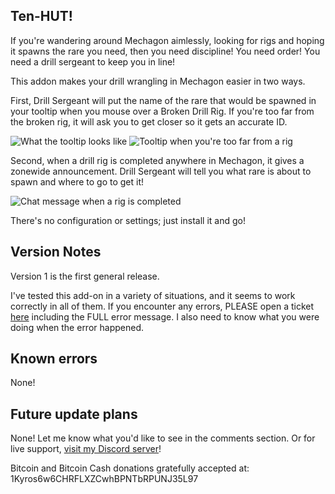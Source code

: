 ## Ten-HUT!

If you're wandering around Mechagon aimlessly, looking for rigs and hoping it spawns the rare you need, then you need discipline! You need order! You need a drill sergeant to keep you in line!

This addon makes your drill wrangling in Mechagon easier in two ways.

First, Drill Sergeant will put the name of the rare that would be spawned in your tooltip when you mouse over a Broken Drill Rig. If you're too far from the broken rig, it will ask you to get closer so it gets an accurate ID.

![What the tooltip looks like](https://media.forgecdn.net/attachments/264/394/tooltip.png "Tooltip")  ![Tooltip when you're too far from a rig](https://media.forgecdn.net/attachments/264/396/too-far.png "Tooltip too far")

Second, when a drill rig is completed anywhere in Mechagon, it gives a zonewide announcement. Drill Sergeant will tell you what rare is about to spawn and where to go to get it!

![Chat message when a rig is completed](https://media.forgecdn.net/attachments/264/395/chat-message.png "Chat message")

There's no configuration or settings; just install it and go!

## Version Notes
Version 1 is the first general release.

I've tested this add-on in a variety of situations, and it seems to work correctly in all of them. If you encounter any errors, PLEASE open a ticket [here](https://github.com/KyrosKrane/DrillSergeant/issues) including the FULL error message. I also need to know what you were doing when the error happened.

## Known errors
None!

## Future update plans
None! Let me know what you'd like to see in the comments section. Or for live support, [visit my Discord server](https://discord.gg/YRBDrxQ)!

Bitcoin and Bitcoin Cash donations gratefully accepted at: 1Kyros6w6CHRFLXZCwhBPNTbRPUNJ35L97
